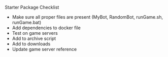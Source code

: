 Starter Package Checklist

* Make sure all proper files are present (MyBot, RandomBot, runGame.sh, runGame.bat)
* Add dependencies to docker file
* Test on game servers
* Add to archive script
* Add to downloads
* Update game server reference
